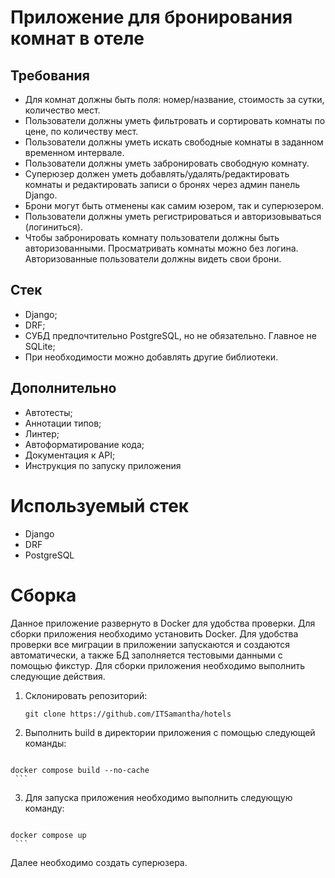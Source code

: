# Приложение для бронирования комнат в отеле


## Требования
  - Для комнат должны быть поля: номер/название, стоимость за сутки, количество мест.
  - Пользователи должны уметь фильтровать и сортировать комнаты по цене, по количеству мест.
  - Пользователи должны уметь искать свободные комнаты в заданном временном интервале.
  - Пользователи должны уметь забронировать свободную комнату.
  - Суперюзер должен уметь добавлять/удалять/редактировать комнаты и редактировать записи о бронях через админ панель Django.
  - Брони могут быть отменены как самим юзером, так и суперюзером.
  - Пользователи должны уметь регистрироваться и авторизовываться (логиниться).
  - Чтобы забронировать комнату пользователи должны быть авторизованными. Просматривать комнаты можно без логина. Авторизованные пользователи должны видеть свои брони.


## Стек
  - Django;
  - DRF;
  - СУБД предпочтительно PostgreSQL, но не обязательно. Главное не SQLite;
  - При необходимости можно добавлять другие библиотеки.

## Дополнительно
  - Автотесты;
  - Аннотации типов;
  - Линтер;
  - Автоформатирование кода;
  - Документация к API;
  - Инструкция по запуску приложения

# Используемый стек

  - Django
  - DRF
  - PostgreSQL

    
# Сборка

Данное приложение развернуто в Docker для удобства проверки. Для сборки приложения необходимо установить Docker. 
Для удобства проверки все миграции в приложении запускаются и создаются автоматически, а также БД заполняется тестовыми данными с помощью фикстур.
Для сборки приложения необходимо выполнить следующие действия.

  1. Склонировать репозиторий:
     ```
     git clone https://github.com/ITSamantha/hotels
     ```
  2. Выполнить build в директории приложения с помощью следующей команды:
     ```
    docker compose build --no-cache
     ```
  3. Для запуска приложения необходимо выполнить следующую команду:
     ```
    docker compose up
     ```
  Далее необходимо создать суперюзера.
